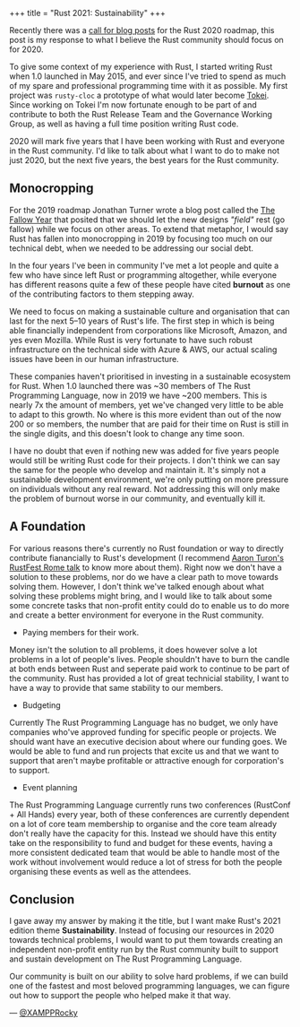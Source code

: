 +++
title = "Rust 2021: Sustainability"
+++

Recently there was a [call for blog posts] for the Rust 2020 roadmap, this post is my response to what I believe the Rust community should focus on for&nbsp;2020.

To give some context of my experience with Rust, I started writing Rust when 1.0 launched in May 2015, and ever since I've tried to spend as much of my spare and professional programming time with it as possible. My first project was `rusty-cloc` a prototype of what would later become [Tokei]. Since working on Tokei I'm now fortunate enough to be part of and contribute to both the Rust Release Team and the Governance Working Group, as well as having a full time position writing Rust&nbsp;code.

2020 will mark five years that I have been working with Rust and everyone in the Rust community. I'd like to talk about what I want to do to make not just 2020, but the next five years, the best years for the Rust&nbsp;community.

## Monocropping

For the 2019 roadmap Jonathan Turner wrote a blog post called the [The Fallow Year] that posited that we should let the new designs _"field"_ rest (go fallow) while we focus on other areas. To extend that metaphor, I would say Rust has fallen into monocropping in 2019 by focusing too much on our technical debt, when we needed to be addressing our social&nbsp;debt.

In the four years I've been in community I've met a lot people and quite a few who have since left Rust or programming altogether, while everyone has different reasons quite a few of these people have cited **burnout** as one of the contributing factors to them stepping&nbsp;away.

We need to focus on making a sustainable culture and organisation that can last for the next 5–10 years of Rust's life. The first step in which is being able financially independent from corporations like Microsoft, Amazon, and yes even Mozilla. While Rust is very fortunate to have such robust infrastructure on the technical side with Azure & AWS, our actual scaling issues have been in our human&nbsp;infrastructure.

These companies haven't prioritised in investing in a sustainable ecosystem for Rust. When 1.0 launched there was ~30 members of The Rust Programming Language, now in 2019 we have ~200 members. This is nearly 7x the amount of members, yet we've changed very little to be able to adapt to this growth. No where is this more evident than out of the now 200 or so members, the number that are paid for their time on Rust is still in the single digits, and this doesn't look to change any time&nbsp;soon.

I have no doubt that even if nothing new was added for five years people would still be writing Rust code for their projects. I don't think we can say the same for the people who develop and maintain it. It's simply not a sustainable development environment, we're only putting on more pressure on individuals without any real reward. Not addressing this will only make the problem of burnout worse in our community, and eventually kill&nbsp;it.

## A Foundation

For various reasons there's currently no Rust foundation or way to directly contribute fianancially to Rust's development (I recommend [Aaron Turon's RustFest Rome talk] to know more about them). Right now we don't have a solution to these problems, nor do we have a clear path to move towards solving them. However, I don't think we've talked enough about what solving these problems might bring, and I would like to talk about some some concrete tasks that non-profit entity could do to enable us to do more and create a better environment for&nbsp;everyone in the Rust community.

- Paying members for their work.

Money isn't the solution to all problems, it does however solve a lot problems in a lot of people's lives. People shouldn't have to burn the candle at both ends between Rust and seperate paid work to continue to be part of the community. Rust has provided a lot of great technicial stability, I want to have a way to provide that same stability to our&nbsp;members.

- Budgeting

Currently The Rust Programming Language has no budget, we only have companies who've approved funding for specific people or projects. We should want have an executive decision about where our funding goes. We would be able to fund and run projects that excite us and that we want to support that aren't maybe profitable or attractive enough for corporation's to&nbsp;support.

- Event planning

The Rust Programming Language currently runs two conferences (RustConf + All Hands) every year, both of these conferences are currently dependent on a lot of core team membership to organise and the core team already don't really have the capacity for this. Instead we should have this entity take on the responsibility to fund and budget for these events, having a more consistent dedicated team that would be able to handle most of the work without involvement would reduce a lot of stress for both the people organising these events as well as the&nbsp;attendees.

## Conclusion

I gave away my answer by making it the title, but I want make Rust's 2021 edition theme **Sustainability**. Instead of focusing our resources in 2020 towards technical problems, I would want to put them towards creating an independent non-profit entity run by the Rust community built to support and sustain development on The Rust Programming&nbsp;Language.

Our community is built on our ability to solve hard problems, if we can build one of the fastest and most beloved programming languages, we can figure out how to support the people who helped make it that&nbsp;way.

— [@XAMPPRocky]

[the fallow year]: http://www.jonathanturner.org/2018/12/the-fallow-year.html
[2019 roadmap]: https://internals.rust-lang.org/t/2019-roadmap-progress/10862
[aaron turon's rustfest rome talk]: https://www.youtube.com/watch?v=0sIgVnRAcn0
[call for blog posts]: https://blog.rust-lang.org/2019/10/29/A-call-for-blogs-2020.html
[tokei]: https://github.com/XAMPPRocky/tokei
[@xampprocky]: https://github.com/XAMPPRocky
